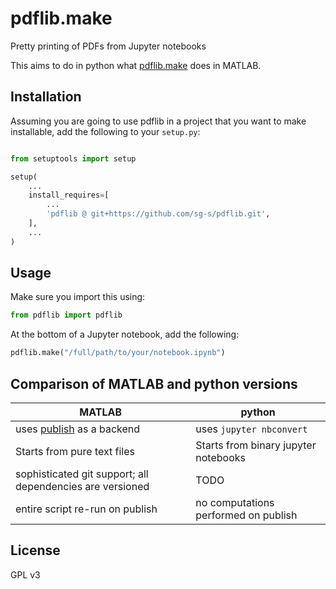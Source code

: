 # pdflib.make

Pretty printing of PDFs from Jupyter notebooks


This aims to do in python what [pdflib.make](https://github.com/sg-s/srinivas.gs_mtools/blob/master/src/%2Bpdflib/make.m) does in MATLAB. 

## Installation

Assuming you are going to use pdflib in a project that you want to make installable, add the following to your `setup.py`:


```python

from setuptools import setup

setup(
    ...
    install_requires=[
   		...
        'pdflib @ git+https://github.com/sg-s/pdflib.git',
    ],
	...
)
```



## Usage

Make sure you import this using:

```python
from pdflib import pdflib
```

At the bottom of a Jupyter notebook, add the following:

```python
pdflib.make("/full/path/to/your/notebook.ipynb")

```


## Comparison of MATLAB and python versions

| MATLAB | python |
| ------- | ------ |
| uses [publish](https://www.mathworks.com/help/matlab/ref/publish.html) as a backend |  uses `jupyter nbconvert`|
| Starts from pure text files | Starts from binary jupyter notebooks |
| sophisticated git support; all dependencies are versioned | TODO |
| entire script re-run on publish | no computations performed on publish | 


## License

GPL v3